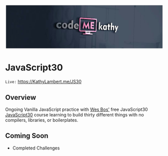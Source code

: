 ![](https://github.com/CodeMeKathy/JS30/blob/master/assets/IMG-20190107-WA0036.png?raw=true)

# JavaScript30
`Live:` https://KathyLambert.me/JS30

## Overview

Ongoing Vanilla JavaScript practice with [Wes Bos'](https://github.com/wesbos) free JavaScript30 [JavaScript30](https://javascript30.com/) course learning to build thirty different things with no compilers, libraries, or boilerplates.

## Coming Soon

* Completed Challenges
